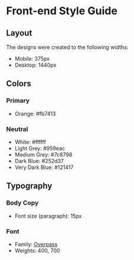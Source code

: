 # Front-end Style Guide

## Layout

The designs were created to the following widths:

- Mobile: 375px
- Desktop: 1440px

## Colors

### Primary

- Orange: #fb7413
### Neutral

- White: 	#ffffff
- Light Grey: 	#959eac
- Medium Grey: 	#7c8798
- Dark Blue: #252d37
- Very Dark Blue: #121417

## Typography

### Body Copy

- Font size (paragraph): 15px

### Font

- Family: [Overpass](https://fonts.google.com/specimen/Overpass)
- Weights: 400, 700
